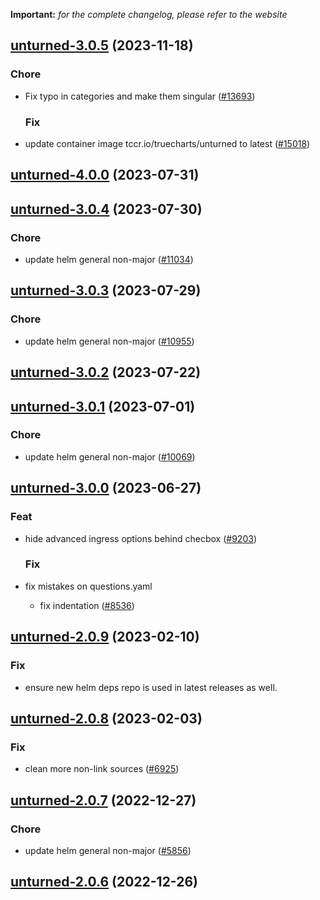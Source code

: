 **Important:**
*for the complete changelog, please refer to the website*




## [unturned-3.0.5](https://github.com/truecharts/charts/compare/unturned-4.0.0...unturned-3.0.5) (2023-11-18)

### Chore

- Fix typo in categories and make them singular ([#13693](https://github.com/truecharts/charts/issues/13693))
  
  ### Fix

- update container image tccr.io/truecharts/unturned to latest ([#15018](https://github.com/truecharts/charts/issues/15018))
  
  



## [unturned-4.0.0](https://github.com/truecharts/charts/compare/unturned-3.0.4...unturned-4.0.0) (2023-07-31)




## [unturned-3.0.4](https://github.com/truecharts/charts/compare/unturned-3.0.3...unturned-3.0.4) (2023-07-30)

### Chore

- update helm general non-major ([#11034](https://github.com/truecharts/charts/issues/11034))
  
  


## [unturned-3.0.3](https://github.com/truecharts/charts/compare/unturned-3.0.2...unturned-3.0.3) (2023-07-29)

### Chore

- update helm general non-major ([#10955](https://github.com/truecharts/charts/issues/10955))
  
  


## [unturned-3.0.2](https://github.com/truecharts/charts/compare/unturned-3.0.1...unturned-3.0.2) (2023-07-22)




## [unturned-3.0.1](https://github.com/truecharts/charts/compare/unturned-3.0.0...unturned-3.0.1) (2023-07-01)

### Chore

- update helm general non-major ([#10069](https://github.com/truecharts/charts/issues/10069))
  
  


## [unturned-3.0.0](https://github.com/truecharts/charts/compare/unturned-2.0.9...unturned-3.0.0) (2023-06-27)

### Feat

- hide advanced ingress options behind checbox ([#9203](https://github.com/truecharts/charts/issues/9203))
  
  ### Fix

- fix mistakes on questions.yaml
  - fix indentation ([#8536](https://github.com/truecharts/charts/issues/8536))
  
  


## [unturned-2.0.9](https://github.com/truecharts/charts/compare/unturned-2.0.8...unturned-2.0.9) (2023-02-10)

### Fix

- ensure new helm deps repo is used in latest releases as well.
  
  


## [unturned-2.0.8](https://github.com/truecharts/charts/compare/unturned-2.0.7...unturned-2.0.8) (2023-02-03)

### Fix

-  clean more non-link sources ([#6925](https://github.com/truecharts/charts/issues/6925))
  
  


## [unturned-2.0.7](https://github.com/truecharts/charts/compare/unturned-2.0.6...unturned-2.0.7) (2022-12-27)

### Chore

- update helm general non-major ([#5856](https://github.com/truecharts/charts/issues/5856))
  
  


## [unturned-2.0.6](https://github.com/truecharts/charts/compare/unturned-2.0.5...unturned-2.0.6) (2022-12-26)
